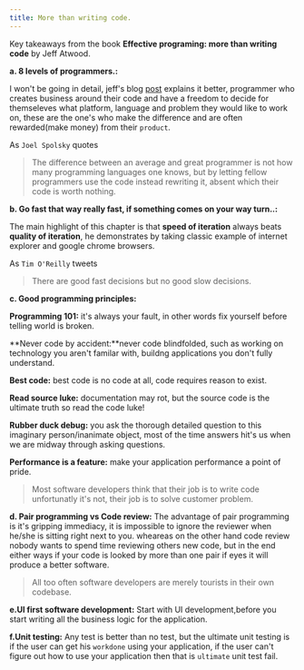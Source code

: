```yaml
---
title: More than writing code.
---
```


Key takeaways from the book **Effective programing: more than writing code** by Jeff Atwood.

<!--more-->   

**a. 8 levels of programmers.:**

I won't be going in detail, jeff's blog [post](https://blog.codinghorror.com/the-eight-levels-of-programmers/) explains it better, programmer who creates business around their code and have a freedom to decide for themseleves what platform, language and problem they would like to work on, these are the one's who make the difference and are often rewarded(make money) from their `product`.

As `Joel Spolsky` quotes

>The difference between an average and great programmer is not how many programming languages one knows, but by  letting fellow programmers use the code instead rewriting it, absent which their code is worth nothing.

**b. Go fast that way really fast, if something comes on your way turn..:**

The main highlight of this chapter is that **speed of iteration** always beats **quality of iteration**, he demonstrates by taking classic example of internet explorer and google chrome browsers.

As `Tim O'Reilly` tweets

>There are good fast decisions but no good slow decisions.


**c. Good programming principles:**

**Programming 101:** it's always your fault, in other words fix yourself before telling world is broken.

**Never code by accident:**never code blindfolded, such as working on technology you aren't familar with, buildng applications you don't fully understand.

**Best code:** best code is no code at all, code requires reason to exist.

**Read source luke:** documentation may rot, but the source code is the ultimate truth so read the code luke!

**Rubber duck debug:** you ask the thorough detailed question to this imaginary person/inanimate object, most of the time answers hit's us when we are midway through asking questions.

**Performance is a feature:**  make your application performance a point of pride.

>Most software developers think that their job is to write code unfortunatly it's not, their job is to solve customer problem.


**d. Pair programming vs Code review:** 
The advantage of pair programming is it's gripping immediacy, it is impossible to ignore the reviewer when he/she is sitting right next to you. wheareas on the other hand code review nobody wants to spend time reviewing others new code, but in the end either ways if your code is looked by more than one pair if eyes it will produce a better software.

>All too often software developers are merely tourists in their own codebase.

**e.UI first software development:**
Start with UI development,before you start writing all the business logic for the application.

**f.Unit testing:**
Any test is better than no test, but the ultimate unit testing is if the user can get his `workdone` using your application, if the user can't figure out how to use your application then that is `ultimate` unit test fail.




